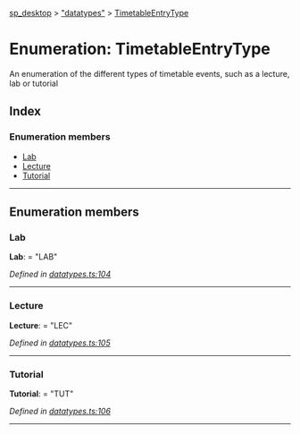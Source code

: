 [sp_desktop](../README.md) > ["datatypes"](../modules/_datatypes_.md) > [TimetableEntryType](../enums/_datatypes_.timetableentrytype.md)

# Enumeration: TimetableEntryType

An enumeration of the different types of timetable events, such as a lecture, lab or tutorial

## Index

### Enumeration members

* [Lab](_datatypes_.timetableentrytype.md#lab)
* [Lecture](_datatypes_.timetableentrytype.md#lecture)
* [Tutorial](_datatypes_.timetableentrytype.md#tutorial)

---

## Enumeration members

<a id="lab"></a>

###  Lab

**Lab**:  = "LAB"

*Defined in [datatypes.ts:104](https://github.com/sammy0025/SP_Desktop/blob/fa6190c/src/datatypes.ts#L104)*

___
<a id="lecture"></a>

###  Lecture

**Lecture**:  = "LEC"

*Defined in [datatypes.ts:105](https://github.com/sammy0025/SP_Desktop/blob/fa6190c/src/datatypes.ts#L105)*

___
<a id="tutorial"></a>

###  Tutorial

**Tutorial**:  = "TUT"

*Defined in [datatypes.ts:106](https://github.com/sammy0025/SP_Desktop/blob/fa6190c/src/datatypes.ts#L106)*

___

